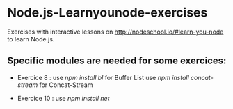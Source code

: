 Node.js-Learnyounode-exercises
==============================

Exercises with interactive lessons on http://nodeschool.io/#learn-you-node to learn Node.js.

Specific modules are needed for some exercices:
-----------------------------------------------

- Exercice 8 :
	use *npm install bl* for Buffer List
	use *npm install concat-stream* for Concat-Stream

- Exercice 10 :
	use *npm install net*

